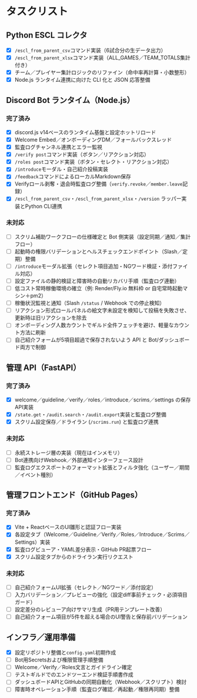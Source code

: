 # タスクリスト

## Python ESCL コレクタ
- [x] `/escl_from_parent_csv`コマンド実装（6試合分の生データ出力）
- [x] `/escl_from_parent_xlsx`コマンド実装（ALL_GAMES／TEAM_TOTALS集計付き）
- [x] チーム／プレイヤー集計ロジックのリファイン（命中率再計算・小数整形）
- [x] Node.js ランタイム連携に向けた CLI 化と JSON 応答整備

## Discord Bot ランタイム（Node.js）

### 完了済み
- [x] discord.js v14ベースのランタイム基盤と設定ホットリロード
- [x] Welcome Embed／オンボーディングDM／フォールバックスレッド
- [x] 監査ログチャンネル連携とエラー監視
- [x] `/verify post`コマンド実装（ボタン／リアクション対応）
- [x] `/roles post`コマンド実装（ボタン・セレクト・リアクション対応）
- [x] `/introduce`モーダル・自己紹介投稿実装
- [x] `/feedback`コマンドによるローカルMarkdown保存
- [x] Verifyロール剥奪・退会時監査ログ整備（`verify.revoke`／`member.leave`記録）
- [x] `/escl_from_parent_csv`・`/escl_from_parent_xlsx`・`/version` ラッパー実装とPython CLI連携

### 未対応
- [ ] スクリム補助ワークフローの仕様確定と Bot 側実装（設定同期／通知／集計フロー）
- [ ] 起動時の権限バリデーションとヘルスチェックエンドポイント（Slash／定期）整備
- [ ] `/introduce`モーダル拡張（セレクト項目追加・NGワード検証・添付ファイル対応）
- [ ] 設定ファイルの静的検証と障害時の自動リカバリ手順（監査ログ連動）
- [ ] 低コスト常時稼働環境の確立（例: Render/Fly.io 無料枠 or 自宅常時起動マシン＋pm2）
- [ ] 稼働状況監視と通知（Slash `/status` / Webhook での停止検知）
- [ ] リアクション形式ロールパネルの絵文字未設定を検知して投稿を失敗させ、更新時は旧リアクションを除去
- [ ] オンボーディング人数カウントでギルド全件フェッチを避け、軽量なカウント方法に刷新
- [ ] 自己紹介フォームが5項目超過で保存されないよう API と Bot/ダッシュボード両方で制御

## 管理 API（FastAPI）

### 完了済み
- [x] welcome／guideline／verify／roles／introduce／scrims／settings の保存API実装
- [x] `/state.get`・`/audit.search`・`/audit.export`実装と監査ログ整備
- [x] スクリム設定保存／ドライラン (`/scrims.run`) と監査ログ連携

### 未対応
- [ ] 永続ストレージ層の実装（現在はインメモリ）
- [ ] Bot連携向けWebhook／外部通知インターフェース設計
- [ ] 監査ログエクスポートのフォーマット拡張とフィルタ強化（ユーザー／期間／イベント種別）

## 管理フロントエンド（GitHub Pages）

### 完了済み
- [x] Vite + ReactベースのUI雛形と認証フロー実装
- [x] 各設定タブ（Welcome／Guideline／Verify／Roles／Introduce／Scrims／Settings）実装
- [x] 監査ログビューア・YAML差分表示・GitHub PR起票フロー
- [x] スクリム設定タブからのドライラン実行リクエスト

### 未対応
- [ ] 自己紹介フォームUI拡張（セレクト／NGワード／添付設定）
- [ ] 入力バリデーション／プレビューの強化（設定diff事前チェック・必須項目ガード）
- [ ] 設定差分のレビューア向けサマリ生成（PR用テンプレート改善）
- [ ] 自己紹介フォーム項目が5件を超える場合のUI警告と保存前バリデーション

## インフラ／運用準備
- [x] 設定リポジトリ整備と`config.yaml`初期作成
- [ ] Bot用Secretsおよび権限管理手順整備
- [ ] Welcome／Verify／Roles文言とガイドライン確定
- [ ] テストギルドでのエンドツーエンド検証手順書作成
- [ ] ダッシュボードAPIとGitHubの同期自動化（Webhook／スクリプト）検討
- [ ] 障害時オペレーション手順（監査ログ確認／再起動／権限再同期）整備

